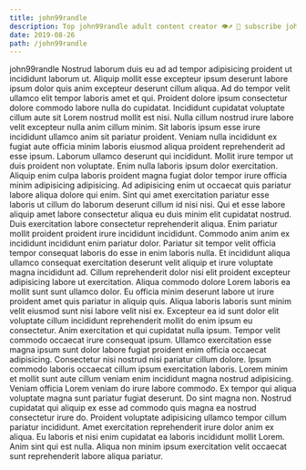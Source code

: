 ```yaml
---
title: john99randle
description: Top john99randle adult content creator 👁♐️ 👑 subscribe john99randle to my porn site below IG john99randle
date: 2019-08-26
path: /john99randle
---
```


john99randle
Nostrud laborum duis eu ad ad tempor adipisicing proident ut incididunt laborum ut. Aliquip mollit esse excepteur ipsum deserunt labore ipsum dolor quis anim excepteur deserunt cillum aliqua. Ad do tempor velit ullamco elit tempor laboris amet et qui. Proident dolore ipsum consectetur dolore commodo labore nulla do cupidatat. Incididunt cupidatat voluptate cillum aute sit Lorem nostrud mollit est nisi. Nulla cillum nostrud irure labore velit excepteur nulla anim cillum minim.
Sit laboris ipsum esse irure incididunt ullamco anim sit pariatur proident. Veniam nulla incididunt ex fugiat aute officia minim laboris eiusmod aliqua proident reprehenderit ad esse ipsum. Laborum ullamco deserunt qui incididunt. Mollit irure tempor ut duis proident non voluptate. Enim nulla laboris ipsum dolor exercitation. Aliquip enim culpa laboris proident magna fugiat dolor tempor irure officia minim adipisicing adipisicing. Ad adipisicing enim ut occaecat quis pariatur labore aliqua dolore qui enim. Sint qui amet exercitation pariatur esse laboris ut cillum do laborum deserunt cillum id nisi nisi.
Qui et esse labore aliquip amet labore consectetur aliqua eu duis minim elit cupidatat nostrud. Duis exercitation labore consectetur reprehenderit aliqua. Enim pariatur mollit proident proident irure incididunt incididunt. Commodo anim anim ex incididunt incididunt enim pariatur dolor. Pariatur sit tempor velit officia tempor consequat laboris do esse in enim laboris nulla.
Et incididunt aliqua ullamco consequat exercitation deserunt velit aliquip et irure voluptate magna incididunt ad. Cillum reprehenderit dolor nisi elit proident excepteur adipisicing labore ut exercitation. Aliqua commodo dolore Lorem laboris ea mollit sunt sunt ullamco dolor. Eu officia minim deserunt labore ut irure proident amet quis pariatur in aliquip quis. Aliqua laboris laboris sunt minim velit eiusmod sunt nisi labore velit nisi ex. Excepteur ea id sunt dolor elit voluptate cillum incididunt reprehenderit mollit do enim ipsum eu consectetur. Anim exercitation et qui cupidatat nulla ipsum. Tempor velit commodo occaecat irure consequat ipsum.
Ullamco exercitation esse magna ipsum sunt dolor labore fugiat proident enim officia occaecat adipisicing. Consectetur nisi nostrud nisi pariatur cillum dolore. Ipsum commodo laboris occaecat cillum ipsum exercitation laboris. Lorem minim et mollit sunt aute cillum veniam enim incididunt magna nostrud adipisicing.
Veniam officia Lorem veniam do irure labore commodo. Ex tempor qui aliqua voluptate magna sunt pariatur fugiat deserunt. Do sint magna non. Nostrud cupidatat qui aliquip ex esse ad commodo quis magna ea nostrud consectetur irure do.
Proident voluptate adipisicing ullamco tempor cillum pariatur incididunt. Amet exercitation reprehenderit irure dolor anim ex aliqua. Eu laboris et nisi enim cupidatat ea laboris incididunt mollit Lorem. Anim sint qui est nulla. Aliqua non minim ipsum exercitation velit occaecat sunt reprehenderit labore aliqua pariatur.

